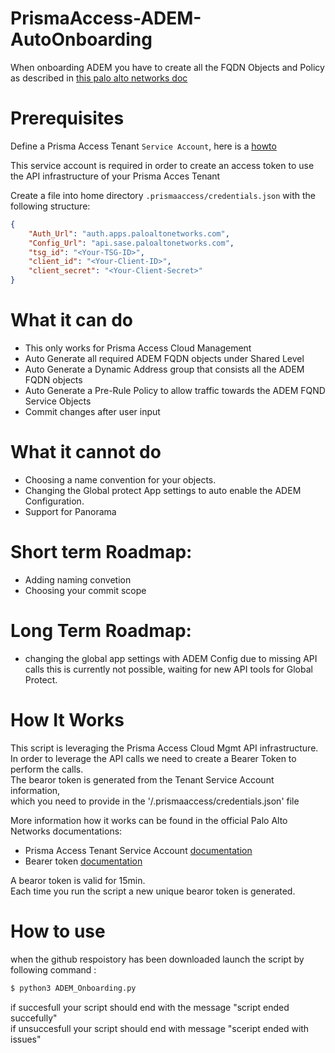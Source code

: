 # PrismaAccess-ADEM-AutoOnboarding
When onboarding ADEM you have to create all the FQDN Objects and Policy as described in [this palo alto networks doc](https://docs.paloaltonetworks.com/autonomous-dem/autonomous-dem-admin/get-started-with-adem/enable-adem-for-mobile-users/enable-adem-in-cloud-managed-pa-mu#enable-autonomous-dem-in-cloud-managed-prisma-access)

# Prerequisites

Define a Prisma Access Tenant `Service Account`, here is a [howto](https://docs.paloaltonetworks.com/common-services/identity-and-access-access-management/manage-identity-and-access/add-service-accounts)

This service account is required in order to create an access token to use the API infrastructure of your Prisma Acces Tenant

Create a file into home directory `.prismaaccess/credentials.json` with the following structure:

```json
{
    "Auth_Url": "auth.apps.paloaltonetworks.com",
    "Config_Url": "api.sase.paloaltonetworks.com",
    "tsg_id": "<Your-TSG-ID>",
    "client_id": "<Your-Client-ID>",
    "client_secret": "<Your-Client-Secret>"
}
```

# What it can do

- This only works for Prisma Access Cloud Management
- Auto Generate all required ADEM FQDN objects under Shared Level
- Auto Generate a Dynamic Address group that consists all the ADEM FQDN objects
- Auto Generate a Pre-Rule Policy to allow traffic towards the ADEM FQND Service Objects
- Commit changes after user input 

# What it cannot do

- Choosing a name convention for your objects.
- Changing the Global protect App settings to auto enable the ADEM Configuration.
- Support for Panorama

# Short term Roadmap:

- Adding naming convetion
- Choosing your commit scope

# Long Term Roadmap:

- changing the global app settings with ADEM Config 
due to missing API calls this is currently not possible, waiting for new API tools for Global Protect.

# How It Works
This script is leveraging the Prisma Access Cloud Mgmt API infrastructure.<br>
In order to leverage the API calls we need to create a Bearer Token to perform the calls.<br>
The bearor token is generated from the Tenant Service Account information,<br>which you need to provide in the '/.prismaaccess/credentials.json' file<br>

More information how it works can be found in the official Palo Alto Networks documentations:
- Prisma Access Tenant Service Account [documentation](https://pan.dev/sase/docs/getstarted/)
- Bearer token [documentation](https://pan.dev/sase/docs/access-tokens/)

A bearor token is valid for 15min.<br>
Each time you run the script a new unique bearor token is generated.<br>

# How to use
when the github respoistory has been downloaded launch the script by following command :
```bash
$ python3 ADEM_Onboarding.py
```
if succesfull your script should end with the message "script ended succefully"<br>
if unsuccesfull your script should end with message "sceript ended with issues"

